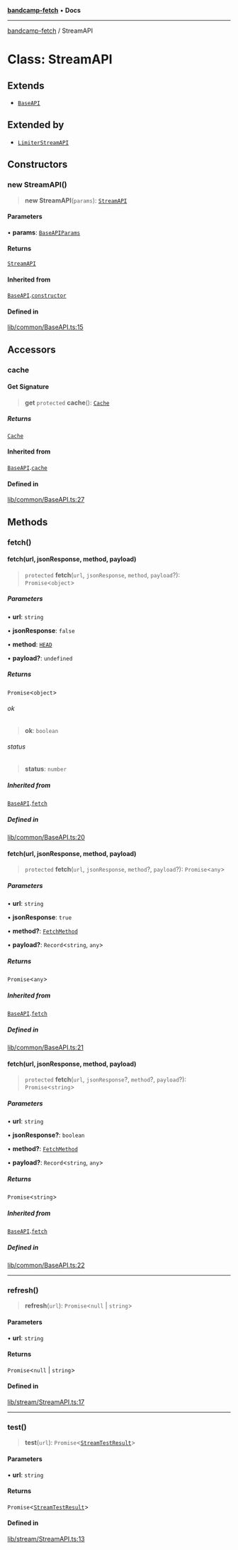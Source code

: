 [**bandcamp-fetch**](../README.md) • **Docs**

***

[bandcamp-fetch](../README.md) / StreamAPI

# Class: StreamAPI

## Extends

- [`BaseAPI`](BaseAPI.md)

## Extended by

- [`LimiterStreamAPI`](LimiterStreamAPI.md)

## Constructors

### new StreamAPI()

> **new StreamAPI**(`params`): [`StreamAPI`](StreamAPI.md)

#### Parameters

• **params**: [`BaseAPIParams`](../interfaces/BaseAPIParams.md)

#### Returns

[`StreamAPI`](StreamAPI.md)

#### Inherited from

[`BaseAPI`](BaseAPI.md).[`constructor`](BaseAPI.md#constructors)

#### Defined in

[lib/common/BaseAPI.ts:15](https://github.com/patrickkfkan/bandcamp-fetch/blob/e4cb82348d4aab387354625a2433077d57362f73/src/lib/common/BaseAPI.ts#L15)

## Accessors

### cache

#### Get Signature

> **get** `protected` **cache**(): [`Cache`](Cache.md)

##### Returns

[`Cache`](Cache.md)

#### Inherited from

[`BaseAPI`](BaseAPI.md).[`cache`](BaseAPI.md#cache)

#### Defined in

[lib/common/BaseAPI.ts:27](https://github.com/patrickkfkan/bandcamp-fetch/blob/e4cb82348d4aab387354625a2433077d57362f73/src/lib/common/BaseAPI.ts#L27)

## Methods

### fetch()

#### fetch(url, jsonResponse, method, payload)

> `protected` **fetch**(`url`, `jsonResponse`, `method`, `payload`?): `Promise`\<`object`\>

##### Parameters

• **url**: `string`

• **jsonResponse**: `false`

• **method**: [`HEAD`](../enumerations/FetchMethod.md#head)

• **payload?**: `undefined`

##### Returns

`Promise`\<`object`\>

###### ok

> **ok**: `boolean`

###### status

> **status**: `number`

##### Inherited from

[`BaseAPI`](BaseAPI.md).[`fetch`](BaseAPI.md#fetch)

##### Defined in

[lib/common/BaseAPI.ts:20](https://github.com/patrickkfkan/bandcamp-fetch/blob/e4cb82348d4aab387354625a2433077d57362f73/src/lib/common/BaseAPI.ts#L20)

#### fetch(url, jsonResponse, method, payload)

> `protected` **fetch**(`url`, `jsonResponse`, `method`?, `payload`?): `Promise`\<`any`\>

##### Parameters

• **url**: `string`

• **jsonResponse**: `true`

• **method?**: [`FetchMethod`](../enumerations/FetchMethod.md)

• **payload?**: `Record`\<`string`, `any`\>

##### Returns

`Promise`\<`any`\>

##### Inherited from

[`BaseAPI`](BaseAPI.md).[`fetch`](BaseAPI.md#fetch)

##### Defined in

[lib/common/BaseAPI.ts:21](https://github.com/patrickkfkan/bandcamp-fetch/blob/e4cb82348d4aab387354625a2433077d57362f73/src/lib/common/BaseAPI.ts#L21)

#### fetch(url, jsonResponse, method, payload)

> `protected` **fetch**(`url`, `jsonResponse`?, `method`?, `payload`?): `Promise`\<`string`\>

##### Parameters

• **url**: `string`

• **jsonResponse?**: `boolean`

• **method?**: [`FetchMethod`](../enumerations/FetchMethod.md)

• **payload?**: `Record`\<`string`, `any`\>

##### Returns

`Promise`\<`string`\>

##### Inherited from

[`BaseAPI`](BaseAPI.md).[`fetch`](BaseAPI.md#fetch)

##### Defined in

[lib/common/BaseAPI.ts:22](https://github.com/patrickkfkan/bandcamp-fetch/blob/e4cb82348d4aab387354625a2433077d57362f73/src/lib/common/BaseAPI.ts#L22)

***

### refresh()

> **refresh**(`url`): `Promise`\<`null` \| `string`\>

#### Parameters

• **url**: `string`

#### Returns

`Promise`\<`null` \| `string`\>

#### Defined in

[lib/stream/StreamAPI.ts:17](https://github.com/patrickkfkan/bandcamp-fetch/blob/e4cb82348d4aab387354625a2433077d57362f73/src/lib/stream/StreamAPI.ts#L17)

***

### test()

> **test**(`url`): `Promise`\<[`StreamTestResult`](../interfaces/StreamTestResult.md)\>

#### Parameters

• **url**: `string`

#### Returns

`Promise`\<[`StreamTestResult`](../interfaces/StreamTestResult.md)\>

#### Defined in

[lib/stream/StreamAPI.ts:13](https://github.com/patrickkfkan/bandcamp-fetch/blob/e4cb82348d4aab387354625a2433077d57362f73/src/lib/stream/StreamAPI.ts#L13)
